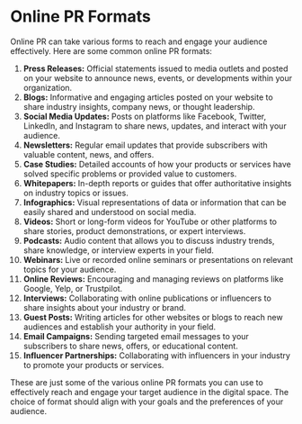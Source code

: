 # Online PR Formats

Online PR can take various forms to reach and engage your audience effectively. Here are some common online PR formats:

1. **Press Releases:** Official statements issued to media outlets and posted on your website to announce news, events, or developments within your organization.
2. **Blogs:** Informative and engaging articles posted on your website to share industry insights, company news, or thought leadership.
3. **Social Media Updates:** Posts on platforms like Facebook, Twitter, LinkedIn, and Instagram to share news, updates, and interact with your audience.
4. **Newsletters:** Regular email updates that provide subscribers with valuable content, news, and offers.
5. **Case Studies:** Detailed accounts of how your products or services have solved specific problems or provided value to customers.
6. **Whitepapers:** In-depth reports or guides that offer authoritative insights on industry topics or issues.
7. **Infographics:** Visual representations of data or information that can be easily shared and understood on social media.
8. **Videos:** Short or long-form videos for YouTube or other platforms to share stories, product demonstrations, or expert interviews.
9. **Podcasts:** Audio content that allows you to discuss industry trends, share knowledge, or interview experts in your field.
10. **Webinars:** Live or recorded online seminars or presentations on relevant topics for your audience.
11. **Online Reviews:** Encouraging and managing reviews on platforms like Google, Yelp, or Trustpilot.
12. **Interviews:** Collaborating with online publications or influencers to share insights about your industry or brand.
13. **Guest Posts:** Writing articles for other websites or blogs to reach new audiences and establish your authority in your field.
14. **Email Campaigns:** Sending targeted email messages to your subscribers to share news, offers, or educational content.
15. **Influencer Partnerships:** Collaborating with influencers in your industry to promote your products or services.

These are just some of the various online PR formats you can use to effectively reach and engage your target audience in the digital space. The choice of format should align with your goals and the preferences of your audience.
